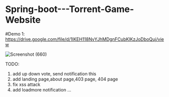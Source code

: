 # Spring-boot---Torrent-Game-Website
#Demo 1: https://drive.google.com/file/d/1IKEH118NvYJhMDgnFCubKlKzJoDboQuj/view

![Screenshot (660)](https://user-images.githubusercontent.com/39910660/81826604-2a770c00-9562-11ea-8dcb-ae47fee3c51e.png)



TODO:


1. add up down vote, send notification this
2. add landing page,about page,403 page, 404 page
3. fix xss attack
4. add loadmore notification
...
